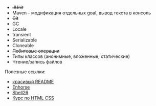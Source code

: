 - ~~JUnit~~
- Maven - модификация отдельных goal, вывод текста в консоль
- ~~Git~~
- GC
- Locale
- transient
- Serializable
- Cloneable
- ~~Побитовые операции~~
- Типы классов (анонимные, вложенные, статические)
- Чтение/запись файлов

Полезные ссылки:
- [красивый README](https://habr.com/ru/articles/649363/)
- [Enhorse](https://github.com/enhorse/java-interview)
- [Shell26](https://github.com/Shell26/Java-Developer/)
- [Курс по HTML CSS](https://stepik.org/course/38218/promo)